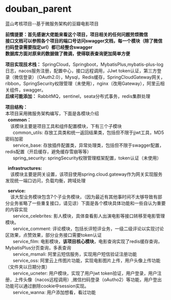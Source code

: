 # douban_parent
蓝山考核项目--基于微服务架构的豆瓣电影项目

**前情提要：首先感谢大佬能来看这个项目，项目相关的任何问题劳烦微信</br>
接口文档可以参照各个项目的端口号访问swagger文档，每一个模块（除了微信扫码登录需要指定url）都已经整合swagger</br>
数据库方面对原来的数据做了微调，使得联表查询更加简单方便**

**项目实现技术栈：** SpringCloud，Springboot，MybatisPlus,mybatis-plus-log日志，nacos服务注册，配置中心，接口远程调用，JJwt token认证，第三方登录（微信登录）（OAuth2.0），Mysql，Redis缓存，SpringCloudGateway网关，ribbon，SpringSecurity权限管理（未使用），nginx（改用Gateway），阿里云相关组件，swagger。</br>
**后续可能添加：** RabbitMQ，sentinel，seata分布式事务，redis集群处理

**项目结构：** </br>
本项目采用微服务架构编写，下面是各模块介绍</br>
&nbsp;&nbsp;**common：**</br>
&nbsp;&nbsp;&nbsp;&nbsp;该模块主要是项目工具和组件配置模块，下有三个子模块</br>
&nbsp;&nbsp;&nbsp;&nbsp;&nbsp;&nbsp;common_utils:&nbsp;存放工具类和统一返回结果类，包括但不限于jjwt工具，MD5密码加密</br>
&nbsp;&nbsp;&nbsp;&nbsp;&nbsp;&nbsp;service_base:&nbsp;存放插件配置类，异常处理类，包括但不限于swagger配置，redis配置（开启缓存，避免缓存雪崩等等）</br>
&nbsp;&nbsp;&nbsp;&nbsp;&nbsp;&nbsp;spring_security:&nbsp;springSecurity权限管理框架配置，token认证（未使用）</br>

&nbsp;&nbsp;**infrastructures:** </br>
&nbsp;&nbsp;&nbsp;&nbsp;该模块主要是网关设置，该项目使用spring.cloud.gateway作为网关实现服务发现统一端口访问，负载均衡，跨域处理</br>

&nbsp;&nbsp;**service:**</br>
&nbsp;&nbsp;&nbsp;&nbsp;该大型业务模块包含7个子业务模块，（因为最近有其他事时间不太够导致有部分业务省略了一些重复接口，请见谅）下面是各个模块具体功能和一些自认为重要的内容实现</br>
&nbsp;&nbsp;&nbsp;&nbsp;&nbsp;&nbsp;service_celebrites:&nbsp;影人模块，具体查看影人出演电影等接口转移至电影管理模块。</br>
&nbsp;&nbsp;&nbsp;&nbsp;&nbsp;&nbsp;service_comment:&nbsp;评论模块，包括长评短评业务，一级二级评论以实现讨论区效果，点赞效果，部分业务接口需要token认证</br>
&nbsp;&nbsp;&nbsp;&nbsp;&nbsp;&nbsp;service_film:&nbsp;电影模块，**该项目核心模块**，电影查询实现了redis缓存查询，MybatisPlus分页查询，多表查询</br>
&nbsp;&nbsp;&nbsp;&nbsp;&nbsp;&nbsp;service_msmali:&nbsp;阿里云短信服务，实现用户短信验证注册功能</br>
&nbsp;&nbsp;&nbsp;&nbsp;&nbsp;&nbsp;service_oss:&nbsp;阿里云上传图片功能，实现电影图片上传，用户头像上传功能（文件夹以日期分类）</br>
&nbsp;&nbsp;&nbsp;&nbsp;&nbsp;&nbsp;service_ucneter:&nbsp;用户模块，实现了用户jwt token验证，用户登录，用户注册，上传头像（nacos远程调用）,微信扫码登录（oAutho2）等功能，用户登出功能可以通过删除cookie中session实现。</br>
&nbsp;&nbsp;&nbsp;&nbsp;&nbsp;&nbsp;service_wanna:&nbsp;用户添加想看，看过功能
